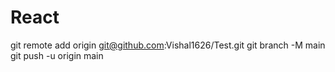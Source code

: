 # React


git remote add origin git@github.com:Vishal1626/Test.git
git branch -M main
git push -u origin main
